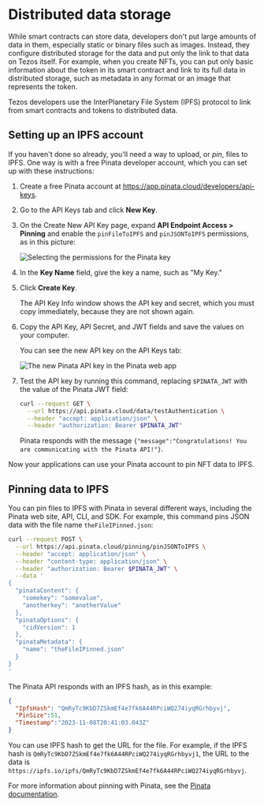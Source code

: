 # Distributed data storage

While smart contracts can store data, developers don't put large amounts of data in them, especially static or binary files such as images.
Instead, they configure distributed storage for the data and put only the link to that data on Tezos itself.
For example, when you create NFTs, you can put only basic information about the token in its smart contract and link to its full data in distributed storage, such as metadata in any format or an image that represents the token.

Tezos developers use the InterPlanetary File System (IPFS) protocol to link from smart contracts and tokens to distributed data.

## Setting up an IPFS account

If you haven't done so already, you'll need a way to upload, or _pin_, files to IPFS.
One way is with a free Pinata developer account, which you can set up with these instructions:

1. Create a free Pinata account at https://app.pinata.cloud/developers/api-keys.

1. Go to the API Keys tab and click **New Key**.

1. On the Create New API Key page, expand **API Endpoint Access > Pinning** and enable the `pinFileToIPFS` and `pinJSONToIPFS` permissions, as in this picture:

   ![Selecting the permissions for the Pinata key](/img/course/pinata-key-permissions.png)

1. In the **Key Name** field, give the key a name, such as "My Key."

1. Click **Create Key**.

   The API Key Info window shows the API key and secret, which you must copy immediately, because they are not shown again.

1. Copy the API Key, API Secret, and JWT fields and save the values on your computer.

   You can see the new API key on the API Keys tab:

   ![The new Pinata API key in the Pinata web app](/img/course/created-pinata-key.png)

1. Test the API key by running this command, replacing `$PINATA_JWT` with the value of the Pinata JWT field:

   ```bash
   curl --request GET \
     --url https://api.pinata.cloud/data/testAuthentication \
     --header "accept: application/json" \
     --header "authorization: Bearer $PINATA_JWT"
   ```

   Pinata responds with the message `{"message":"Congratulations! You are communicating with the Pinata API!"}`.

Now your applications can use your Pinata account to pin NFT data to IPFS.

## Pinning data to IPFS

You can pin files to IPFS with Pinata in several different ways, including the Pinata web site, API, CLI, and SDK.
For example, this command pins JSON data with the file name `theFileIPinned.json`:

```bash
curl --request POST \
  --url https://api.pinata.cloud/pinning/pinJSONToIPFS \
  --header "accept: application/json" \
  --header "content-type: application/json" \
  --header "authorization: Bearer $PINATA_JWT" \
  --data '
{
  "pinataContent": {
    "somekey": "somevalue",
    "anotherkey": "anotherValue"
  },
  "pinataOptions": {
    "cidVersion": 1
  },
  "pinataMetadata": {
    "name": "theFileIPinned.json"
  }
}
'
```

The Pinata API responds with an IPFS hash, as in this example:

```json
{
  "IpfsHash": "QmRyTc9KbD7ZSkmEf4e7fk6A44RPciWQ274iyqRGrhbyvj",
  "PinSize":51,
  "Timestamp":"2023-11-08T20:41:03.043Z"
}
```

You can use IPFS hash to get the URL for the file.
For example, if the IPFS hash is `QmRyTc9KbD7ZSkmEf4e7fk6A44RPciWQ274iyqRGrhbyvj1`, the URL to the data is `https://ipfs.io/ipfs/QmRyTc9KbD7ZSkmEf4e7fk6A44RPciWQ274iyqRGrhbyvj`.

For more information about pinning with Pinata, see the [Pinata documentation](https://docs.pinata.cloud).
